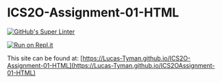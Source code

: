 # ICS2O-Assignment-01-HTML

[![GitHub's Super Linter](https://github.com/Lucas-Tyman/ICS2O-Assignment-01-HTML/workflows/GitHub's%20Super%20Linter/badge.svg)](https://github.com/Lucas-Tyman/ICS2O-Assignment-01-HTML/actions)

[![Run on Repl.it](https://repl.it/badge/github/Lucas-Tyman/ICS2O-Assignment-01-HTML)](https://repl.it/github/Lucas-Tyman/ICS2O-Assignment-01-HTML)

This site can be found at: [https://Lucas-Tyman.github.io/ICS2O-Assignment-01-HTML](https://Lucas-Tyman.github.io/ICS2OAssignment-01-HTML)
